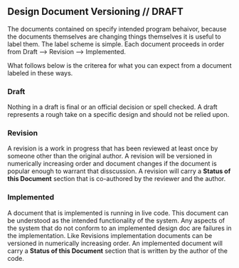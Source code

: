<!-- title: Versioning -->

Design Document Versioning // DRAFT
--------------------------

The documents contained on specify intended program behaivor, because the documents themselves are changing things themselves it is useful to label them.
The label scheme is simple. Each document proceeds in order from Draft --> Revision --> Implemented. 

What follows below is the criterea for what you can expect from a document labeled in these ways.

### Draft
Nothing in a draft is final or an official decision or spell checked. 
A draft represents a rough take on a specific design and should not be relied upon.

### Revision
A revision is a work in progress that has been reviewed at least once by someone other than the original author.
A revision will be versioned in numerically increasing order and document changes if the document is popular enough to warrant that disscussion.
A revision will carry a **Status of this Document** section that is co-authored by the reviewer and the author.

### Implemented
A document that is implemented is running in live code. 
This document can be understood as the intended functionality of the system.
Any aspects of the system that do not conform to an implemented design doc are failures in the implementation.
Like Revisions implementation documents can be versioned in numerically increasing order.
An implemented document will carry a **Status of this Document** section that is written by the author of the code.

